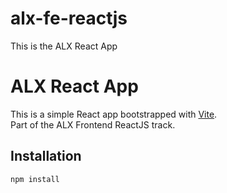 # alx-fe-reactjs
This is the ALX React App
# ALX React App

This is a simple React app bootstrapped with [Vite](https://vitejs.dev/).  
Part of the ALX Frontend ReactJS track.

## Installation

```bash
npm install
